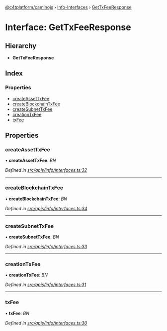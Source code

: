 [@c4tplatform/caminojs](../api.md) › [Info-Interfaces](../modules/info_interfaces.md) › [GetTxFeeResponse](info_interfaces.gettxfeeresponse.md)

# Interface: GetTxFeeResponse

## Hierarchy

* **GetTxFeeResponse**

## Index

### Properties

* [createAssetTxFee](info_interfaces.gettxfeeresponse.md#createassettxfee)
* [createBlockchainTxFee](info_interfaces.gettxfeeresponse.md#createblockchaintxfee)
* [createSubnetTxFee](info_interfaces.gettxfeeresponse.md#createsubnettxfee)
* [creationTxFee](info_interfaces.gettxfeeresponse.md#creationtxfee)
* [txFee](info_interfaces.gettxfeeresponse.md#txfee)

## Properties

###  createAssetTxFee

• **createAssetTxFee**: *BN*

*Defined in [src/apis/info/interfaces.ts:32](https://github.com/chain4travel/caminojs/blob/ac57b5af/src/apis/info/interfaces.ts#L32)*

___

###  createBlockchainTxFee

• **createBlockchainTxFee**: *BN*

*Defined in [src/apis/info/interfaces.ts:34](https://github.com/chain4travel/caminojs/blob/ac57b5af/src/apis/info/interfaces.ts#L34)*

___

###  createSubnetTxFee

• **createSubnetTxFee**: *BN*

*Defined in [src/apis/info/interfaces.ts:33](https://github.com/chain4travel/caminojs/blob/ac57b5af/src/apis/info/interfaces.ts#L33)*

___

###  creationTxFee

• **creationTxFee**: *BN*

*Defined in [src/apis/info/interfaces.ts:31](https://github.com/chain4travel/caminojs/blob/ac57b5af/src/apis/info/interfaces.ts#L31)*

___

###  txFee

• **txFee**: *BN*

*Defined in [src/apis/info/interfaces.ts:30](https://github.com/chain4travel/caminojs/blob/ac57b5af/src/apis/info/interfaces.ts#L30)*
